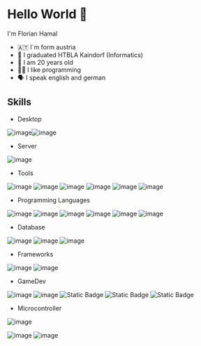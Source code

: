 # Hello World 👋

I'm Florian Hamal

- 🇦🇹 I`m form austria 
- 🏫 I graduated HTBLA Kaindorf (Informatics)
- 🧑 I am 20 years old
- 👨‍💻 I like programming
- 🗣️ I speak english and german

## Skills

- Desktop

![image](https://img.shields.io/badge/Windows-0078D6?style=for-the-badge&logo=windows&logoColor=white)![image](https://img.shields.io/badge/Arch_Linux-1793D1?style=for-the-badge&logo=arch-linux&logoColor=white)

- Server

![image](https://img.shields.io/badge/Debian-A81D33?style=for-the-badge&logo=debian&logoColor=white)

- Tools

![image](https://img.shields.io/badge/GNU%20Bash-4EAA25?style=for-the-badge&logo=GNU%20Bash&logoColor=white)
![image](	https://img.shields.io/badge/GIT-E44C30?style=for-the-badge&logo=git&logoColor=white)
![image](https://github.com/user-attachments/assets/1b7b5384-bf81-45df-ad66-1c83e48f7b33)
![image](https://github.com/user-attachments/assets/96c0a608-4168-4b5f-bc36-5a6d8f6ab2e7)
![image](https://github.com/user-attachments/assets/bd807b64-c1a7-499b-9d89-5eba4b8c3bfc)
![image](https://img.shields.io/badge/NeoVim-%2357A143.svg?&style=for-the-badge&logo=neovim&logoColor=white)

- Programming Languages

![image](https://img.shields.io/badge/JavaScript-F7DF1E?style=for-the-badge&logo=javascript&logoColor=black)
![image](https://github.com/user-attachments/assets/d87878e9-a7d3-4b36-953a-ca137bc67c7e)
![image](https://img.shields.io/badge/Java-ED8B00?style=for-the-badge&logo=openjdk&logoColor=white)
![image](https://img.shields.io/badge/Python-3776AB?style=for-the-badge&logo=python&logoColor=white)
![image](https://img.shields.io/badge/HTML-239120?style=for-the-badge&logo=html5&logoColor=white)
![image](https://img.shields.io/badge/CSS-239120?&style=for-the-badge&logo=css3&logoColor=white)

- Database

![image](https://img.shields.io/badge/MySQL-00000F?style=for-the-badge&logo=mysql&logoColor=white)
![image](https://img.shields.io/badge/PostgreSQL-316192?style=for-the-badge&logo=postgresql&logoColor=white)
![image](	https://img.shields.io/badge/redis-%23DD0031.svg?&style=for-the-badge&logo=redis&logoColor=white)

- Frameworks

![image](https://img.shields.io/badge/Bootstrap-563D7C?style=for-the-badge&logo=bootstrap&logoColor=white)
![image](https://img.shields.io/badge/Spring-6DB33F?style=for-the-badge&logo=spring&logoColor=white)

- GameDev

![image](https://img.shields.io/badge/Unity-100000?style=for-the-badge&logo=unity&logoColor=white)
![image](https://img.shields.io/badge/C%23-239120?style=for-the-badge&logo=c-sharp&logoColor=white)
![Static Badge](https://img.shields.io/badge/SpigotMc-SpigotMc?style=for-the-badge&color=yellow)
![Static Badge](https://img.shields.io/badge/BungeeCord-BungeeCord?style=for-the-badge&color=red)
![Static Badge](https://img.shields.io/badge/CloudNetService-CloudNetService?style=flat-square&logo=icloud&logoColor=blue&logoSize=auto&labelColor=white&color=blue&link=https%3A%2F%2Fcloudnetservice.eu%2Fde%2F)

- Microcontroller

![image](https://img.shields.io/badge/Arduino-00979D?style=for-the-badge&logo=Arduino&logoColor=white)

![image](https://github-readme-stats.vercel.app/api/top-langs/?username=florianHamal&theme=blue-green)
![image](	https://github-readme-stats.vercel.app/api?username=florianHamal&theme=blue-green)

